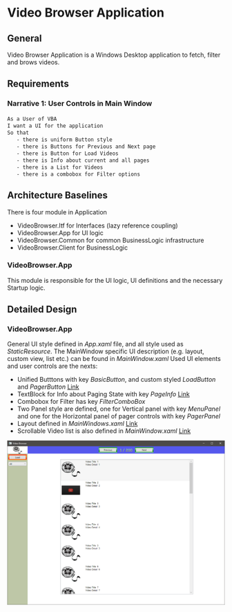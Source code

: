 # Video Browser Application

## General

Video Browser Application is a Windows Desktop application to fetch, filter and brows videos.

## Requirements

### Narrative 1: User Controls in Main Window
 ```
As a User of VBA
I want a UI for the application
So that
	- there is uniform Button style
	- there is Buttons for Previous and Next page
	- there is Button for Load Videos
	- there is Info about current and all pages
	- there is a List for Videos
	- there is a combobox for Filter options
```

## Architecture Baselines

There is four module in Application
- VideoBrowser.Itf for Interfaces (lazy reference coupling)
- VideoBrowser.App for UI logic
- VideoBrowser.Common for common BusinessLogic infrastructure
- VideoBrowser.Client for BusinessLogic

### VideoBrowser.App

This module is responsible for the UI logic, UI definitions and the necessary Startup logic.

## Detailed Design

### VideoBrowser.App

General UI style defined in *App.xaml* file, and all style used as *StaticResource*. The MainWindow specific UI description (e.g. layout, custom view, list etc.) can be found in *MainWindow.xaml* Used UI elements and user controls are the nexts:

- Unified Butttons with key *BasicButton*, and custom styled *LoadButton* and *PagerButton* [Link](https://docs.microsoft.com/en-us/windows/uwp/design/controls-and-patterns/xaml-styles)
- TextBlock for Info about Paging State with key *PageInfo* [Link](https://docs.microsoft.com/en-us/dotnet/desktop/wpf/controls/styles-templates-overview?view=netdesktop-5.0)
- Combobox for Filter has key *FilterComboBox*
- Two Panel style are defined, one for Vertical panel with key *MenuPanel* and one for the Horizontal panel of pager controls with key *PagerPanel*
- Layout defined in *MainWindows.xaml* [Link](https://docs.microsoft.com/en-us/windows/uwp/design/layout/grid-tutorial)
- Scrollable Video list is also defined in *MainWindow.xaml* [Link](https://www.iranthajayasekara.com/blog/display-images-in-a-wpf-listbox.html)

<img width="600" src="./img/UI_sample.png">


